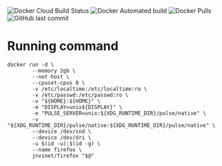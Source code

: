 ![Docker Cloud Build Status](https://img.shields.io/docker/cloud/build/jnvinet/firefox?logo=docker) ![Docker Automated build](https://img.shields.io/docker/automated/jnvinet/firefox?logo=docker) ![Docker Pulls](https://img.shields.io/docker/pulls/jnvinet/firefox?logo=docker) ![GitHub last commit](https://img.shields.io/github/last-commit/julienvinet/dockerfiles?logo=github) 

# Running command

```
docker run -d \
        --memory 2gb \
        --net host \
        --cpuset-cpus 0 \
        -v /etc/localtime:/etc/localtime:ro \
        -v /etc/passwd:/etc/passwd:ro \
        -v "${HOME}:${HOME}" \
        -e "DISPLAY=unix${DISPLAY}" \
        -e "PULSE_SERVER=unix:${XDG_RUNTIME_DIR}/pulse/native" \
        -v "${XDG_RUNTIME_DIR}/pulse/native:${XDG_RUNTIME_DIR}/pulse/native" \
        --device /dev/snd \
        --device /dev/dri \
        -u $(id -u):$(id -g) \
        --name firefox \
        jnvinet/firefox "$@"
```